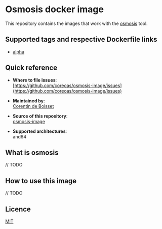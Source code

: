 # Osmosis docker image

This repository contains the images that work with the [osmosis](https://github.com/coreoas/osmosis) tool.

## Supported tags and respective Dockerfile links

* [alpha](https://github.com/coreoas/osmosis-image/blob/master/alpha/Dockerfile)

## Quick reference

- **Where to file issues**:<br/>
  [https://github.com/coreoas/osmosis-image/issues](https://github.com/coreoas/osmosis-image/issues)

- **Maintained by**:<br/>
  [Corentin de Boisset](https://github.com/coreoas)

- **Source of this repository**:<br/>
  [osmosis-image](https://github.com/coreoas/osmosis-image)

- **Supported architectures**:<br/>
  and64

## What is osmosis

// TODO

## How to use this image

// TODO

## Licence

[MIT](https://github.com/coreoas/osmosis-image/blob/master/LICENSE)
